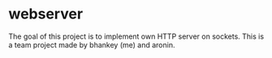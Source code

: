 # webserver

The goal of this project is to implement own HTTP server on sockets. This is a team project made by bhankey (me) and aronin.
